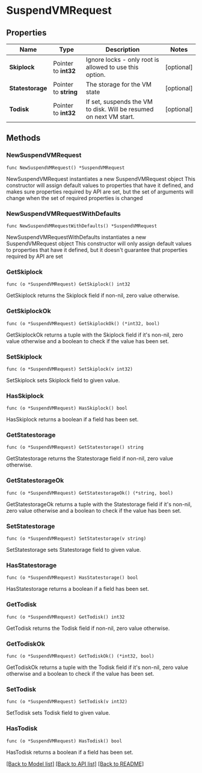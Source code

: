 # SuspendVMRequest

## Properties

Name | Type | Description | Notes
------------ | ------------- | ------------- | -------------
**Skiplock** | Pointer to **int32** | Ignore locks - only root is allowed to use this option. | [optional] 
**Statestorage** | Pointer to **string** | The storage for the VM state | [optional] 
**Todisk** | Pointer to **int32** | If set, suspends the VM to disk. Will be resumed on next VM start. | [optional] 

## Methods

### NewSuspendVMRequest

`func NewSuspendVMRequest() *SuspendVMRequest`

NewSuspendVMRequest instantiates a new SuspendVMRequest object
This constructor will assign default values to properties that have it defined,
and makes sure properties required by API are set, but the set of arguments
will change when the set of required properties is changed

### NewSuspendVMRequestWithDefaults

`func NewSuspendVMRequestWithDefaults() *SuspendVMRequest`

NewSuspendVMRequestWithDefaults instantiates a new SuspendVMRequest object
This constructor will only assign default values to properties that have it defined,
but it doesn't guarantee that properties required by API are set

### GetSkiplock

`func (o *SuspendVMRequest) GetSkiplock() int32`

GetSkiplock returns the Skiplock field if non-nil, zero value otherwise.

### GetSkiplockOk

`func (o *SuspendVMRequest) GetSkiplockOk() (*int32, bool)`

GetSkiplockOk returns a tuple with the Skiplock field if it's non-nil, zero value otherwise
and a boolean to check if the value has been set.

### SetSkiplock

`func (o *SuspendVMRequest) SetSkiplock(v int32)`

SetSkiplock sets Skiplock field to given value.

### HasSkiplock

`func (o *SuspendVMRequest) HasSkiplock() bool`

HasSkiplock returns a boolean if a field has been set.

### GetStatestorage

`func (o *SuspendVMRequest) GetStatestorage() string`

GetStatestorage returns the Statestorage field if non-nil, zero value otherwise.

### GetStatestorageOk

`func (o *SuspendVMRequest) GetStatestorageOk() (*string, bool)`

GetStatestorageOk returns a tuple with the Statestorage field if it's non-nil, zero value otherwise
and a boolean to check if the value has been set.

### SetStatestorage

`func (o *SuspendVMRequest) SetStatestorage(v string)`

SetStatestorage sets Statestorage field to given value.

### HasStatestorage

`func (o *SuspendVMRequest) HasStatestorage() bool`

HasStatestorage returns a boolean if a field has been set.

### GetTodisk

`func (o *SuspendVMRequest) GetTodisk() int32`

GetTodisk returns the Todisk field if non-nil, zero value otherwise.

### GetTodiskOk

`func (o *SuspendVMRequest) GetTodiskOk() (*int32, bool)`

GetTodiskOk returns a tuple with the Todisk field if it's non-nil, zero value otherwise
and a boolean to check if the value has been set.

### SetTodisk

`func (o *SuspendVMRequest) SetTodisk(v int32)`

SetTodisk sets Todisk field to given value.

### HasTodisk

`func (o *SuspendVMRequest) HasTodisk() bool`

HasTodisk returns a boolean if a field has been set.


[[Back to Model list]](../README.md#documentation-for-models) [[Back to API list]](../README.md#documentation-for-api-endpoints) [[Back to README]](../README.md)


